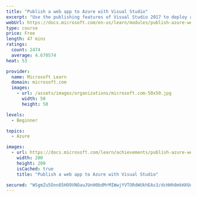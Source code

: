 ```yaml
---
title: "Publish a web app to Azure with Visual Studio"
excerpt: "Use the publishing features of Visual Studio 2017 to deploy and manage an ASP.NET Core web application hosted on Azure."
webUrl: https://docs.microsoft.com/en-us/learn/modules/publish-azure-web-app-with-visual-studio/
type: course
price: Free
length: 47 mins
ratings:
  count: 2474
  average: 4.670574
heat: 53

provider:
  name: Microsoft Learn
  domain: microsoft.com
  images:
    - url: /assets/images/organizations/microsoft.com-50x50.jpg
      width: 50
      height: 50

levels:
  - Beginner

topics:
  - Azure

images:
  - url: https://docs.microsoft.com/learn/achievements/publish-azure-web-app-with-visual-studio-social.png
    width: 200
    height: 200
    isCached: true
    title: "Publish a web app to Azure with Visual Studio"

secured: "WSgmZu5Onn85HO9VNOauJUnH0bdMrMIWwjYVTORdWUkhEAs3/dcHHh8mkHXUdKxyFGQZtsuK5FmrCfcR8iEyVXHBYuFxQ0fZvcRU5qzoTzHfsepD5WJisG70cR47PNFS+YJHah1segvbraIf5wotwh23Fhsz+5bGy4ay7+j10r/kFbzdtXFpOwpYPD5hIXqjUy9UYGqJwLrCBnCeHCv/UrfKXCobALwvZP1fSicOtw4K72rwK8M8AA0kUilWMR6JgVJ1vLh3cR7cZ5pFC7OrrMuNc53NoddHVQX21YN1NCcv39UqCguNp6jXxpX8yrkCA33KL3pCsd2nH2+UHjLO40e80hINBcAui//BnlA26z67NtvMo0w3IncCbdaWIvkUJUkivGS/cP2Xzdt37fg/uA==;fEHpfADWNAPUIlSy4KEG2g=="
---
```


